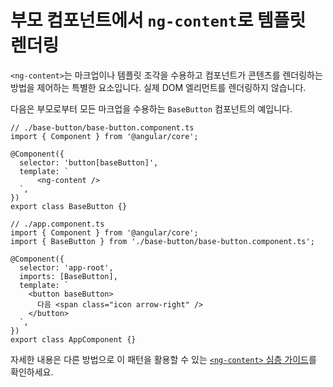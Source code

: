 # 부모 컴포넌트에서 `ng-content`로 템플릿 렌더링

`<ng-content>`는 마크업이나 템플릿 조각을 수용하고 컴포넌트가 콘텐츠를 렌더링하는 방법을 제어하는 특별한 요소입니다. 실제 DOM 엘리먼트를 렌더링하지 않습니다.

다음은 부모로부터 모든 마크업을 수용하는 `BaseButton` 컴포넌트의 예입니다.

```angular-ts
// ./base-button/base-button.component.ts
import { Component } from '@angular/core';

@Component({
  selector: 'button[baseButton]',
  template: `
      <ng-content />
  `,
})
export class BaseButton {}
```

```angular-ts
// ./app.component.ts
import { Component } from '@angular/core';
import { BaseButton } from './base-button/base-button.component.ts';

@Component({
  selector: 'app-root',
  imports: [BaseButton],
  template: `
    <button baseButton>
      다음 <span class="icon arrow-right" />
    </button>
  `,
})
export class AppComponent {}
```

자세한 내용은 다른 방법으로 이 패턴을 활용할 수 있는 [`<ng-content>` 심층 가이드](/guide/components/content-projection)를 확인하세요.